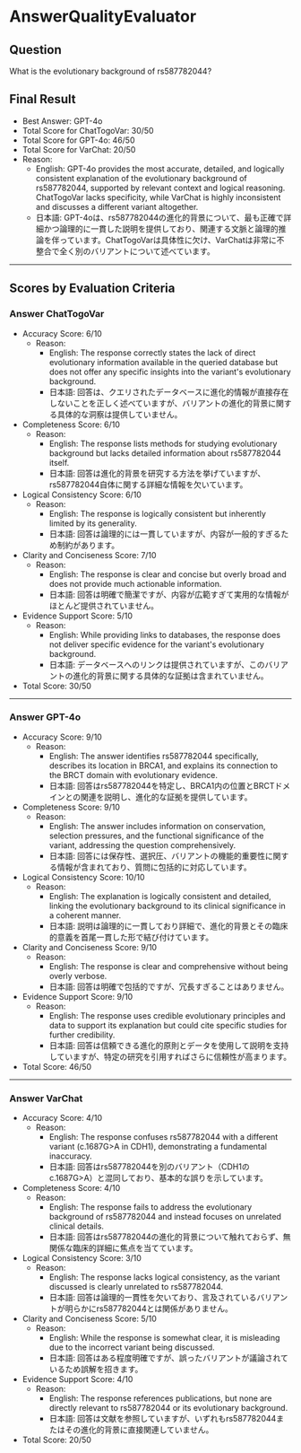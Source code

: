 # AnswerQualityEvaluator

## Question

What is the evolutionary background of rs587782044?

## Final Result

- Best Answer: GPT-4o
- Total Score for ChatTogoVar: 30/50
- Total Score for GPT-4o: 46/50
- Total Score for VarChat: 20/50
- Reason:
  - English: GPT-4o provides the most accurate, detailed, and logically consistent explanation of the evolutionary background of rs587782044, supported by relevant context and logical reasoning. ChatTogoVar lacks specificity, while VarChat is highly inconsistent and discusses a different variant altogether.
  - 日本語: GPT-4oは、rs587782044の進化的背景について、最も正確で詳細かつ論理的に一貫した説明を提供しており、関連する文脈と論理的推論を伴っています。ChatTogoVarは具体性に欠け、VarChatは非常に不整合で全く別のバリアントについて述べています。

---

## Scores by Evaluation Criteria

### Answer ChatTogoVar
- Accuracy Score: 6/10
  - Reason: 
    - English: The response correctly states the lack of direct evolutionary information available in the queried database but does not offer any specific insights into the variant's evolutionary background. 
    - 日本語: 回答は、クエリされたデータベースに進化的情報が直接存在しないことを正しく述べていますが、バリアントの進化的背景に関する具体的な洞察は提供していません。
- Completeness Score: 6/10
  - Reason: 
    - English: The response lists methods for studying evolutionary background but lacks detailed information about rs587782044 itself.
    - 日本語: 回答は進化的背景を研究する方法を挙げていますが、rs587782044自体に関する詳細な情報を欠いています。
- Logical Consistency Score: 6/10
  - Reason: 
    - English: The response is logically consistent but inherently limited by its generality.
    - 日本語: 回答は論理的には一貫していますが、内容が一般的すぎるため制約があります。
- Clarity and Conciseness Score: 7/10
  - Reason: 
    - English: The response is clear and concise but overly broad and does not provide much actionable information.
    - 日本語: 回答は明確で簡潔ですが、内容が広範すぎて実用的な情報がほとんど提供されていません。
- Evidence Support Score: 5/10
  - Reason: 
    - English: While providing links to databases, the response does not deliver specific evidence for the variant's evolutionary background.
    - 日本語: データベースへのリンクは提供されていますが、このバリアントの進化的背景に関する具体的な証拠は含まれていません。
- Total Score: 30/50

---

### Answer GPT-4o
- Accuracy Score: 9/10
  - Reason: 
    - English: The answer identifies rs587782044 specifically, describes its location in BRCA1, and explains its connection to the BRCT domain with evolutionary evidence.
    - 日本語: 回答はrs587782044を特定し、BRCA1内の位置とBRCTドメインとの関連を説明し、進化的な証拠を提供しています。
- Completeness Score: 9/10
  - Reason: 
    - English: The answer includes information on conservation, selection pressures, and the functional significance of the variant, addressing the question comprehensively.
    - 日本語: 回答には保存性、選択圧、バリアントの機能的重要性に関する情報が含まれており、質問に包括的に対応しています。
- Logical Consistency Score: 10/10
  - Reason: 
    - English: The explanation is logically consistent and detailed, linking the evolutionary background to its clinical significance in a coherent manner.
    - 日本語: 説明は論理的に一貫しており詳細で、進化的背景とその臨床的意義を首尾一貫した形で結び付けています。
- Clarity and Conciseness Score: 9/10
  - Reason: 
    - English: The response is clear and comprehensive without being overly verbose.
    - 日本語: 回答は明確で包括的ですが、冗長すぎることはありません。
- Evidence Support Score: 9/10
  - Reason: 
    - English: The response uses credible evolutionary principles and data to support its explanation but could cite specific studies for further credibility.
    - 日本語: 回答は信頼できる進化的原則とデータを使用して説明を支持していますが、特定の研究を引用すればさらに信頼性が高まります。
- Total Score: 46/50

---

### Answer VarChat
- Accuracy Score: 4/10
  - Reason: 
    - English: The response confuses rs587782044 with a different variant (c.1687G>A in CDH1), demonstrating a fundamental inaccuracy.
    - 日本語: 回答はrs587782044を別のバリアント（CDH1のc.1687G>A）と混同しており、基本的な誤りを示しています。
- Completeness Score: 4/10
  - Reason: 
    - English: The response fails to address the evolutionary background of rs587782044 and instead focuses on unrelated clinical details.
    - 日本語: 回答はrs587782044の進化的背景について触れておらず、無関係な臨床的詳細に焦点を当てています。
- Logical Consistency Score: 3/10
  - Reason: 
    - English: The response lacks logical consistency, as the variant discussed is clearly unrelated to rs587782044.
    - 日本語: 回答は論理的一貫性を欠いており、言及されているバリアントが明らかにrs587782044とは関係がありません。
- Clarity and Conciseness Score: 5/10
  - Reason: 
    - English: While the response is somewhat clear, it is misleading due to the incorrect variant being discussed.
    - 日本語: 回答はある程度明確ですが、誤ったバリアントが議論されているため誤解を招きます。
- Evidence Support Score: 4/10
  - Reason: 
    - English: The response references publications, but none are directly relevant to rs587782044 or its evolutionary background.
    - 日本語: 回答は文献を参照していますが、いずれもrs587782044またはその進化的背景に直接関連していません。
- Total Score: 20/50